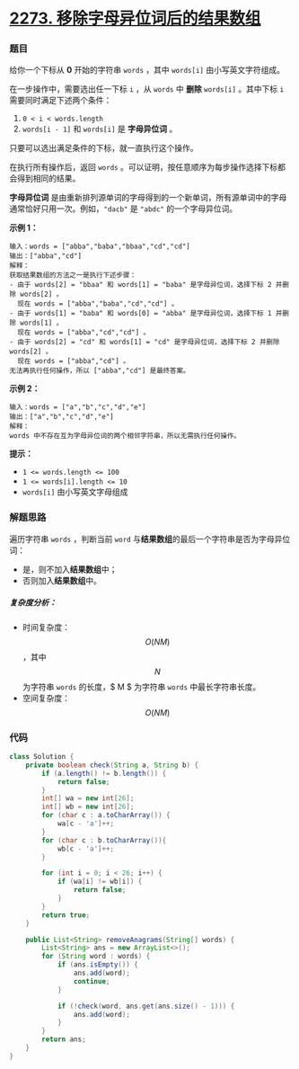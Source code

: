 # [2273. 移除字母异位词后的结果数组](https://leetcode.cn/problems/find-resultant-array-after-removing-anagrams/)

### 题目

给你一个下标从 **0** 开始的字符串 `words` ，其中 `words[i]` 由小写英文字符组成。

在一步操作中，需要选出任一下标 `i` ，从 `words` 中 **删除** `words[i]` 。其中下标 `i` 需要同时满足下述两个条件：

1. `0 < i < words.length`
2. `words[i - 1]` 和 `words[i]` 是 **字母异位词** 。

只要可以选出满足条件的下标，就一直执行这个操作。

在执行所有操作后，返回 `words` 。可以证明，按任意顺序为每步操作选择下标都会得到相同的结果。

**字母异位词** 是由重新排列源单词的字母得到的一个新单词，所有源单词中的字母通常恰好只用一次。例如，`"dacb"` 是 `"abdc"` 的一个字母异位词。

 

**示例 1：**

```
输入：words = ["abba","baba","bbaa","cd","cd"]
输出：["abba","cd"]
解释：
获取结果数组的方法之一是执行下述步骤：
- 由于 words[2] = "bbaa" 和 words[1] = "baba" 是字母异位词，选择下标 2 并删除 words[2] 。
  现在 words = ["abba","baba","cd","cd"] 。
- 由于 words[1] = "baba" 和 words[0] = "abba" 是字母异位词，选择下标 1 并删除 words[1] 。
  现在 words = ["abba","cd","cd"] 。
- 由于 words[2] = "cd" 和 words[1] = "cd" 是字母异位词，选择下标 2 并删除 words[2] 。
  现在 words = ["abba","cd"] 。
无法再执行任何操作，所以 ["abba","cd"] 是最终答案。
```

**示例 2：**

```
输入：words = ["a","b","c","d","e"]
输出：["a","b","c","d","e"]
解释：
words 中不存在互为字母异位词的两个相邻字符串，所以无需执行任何操作。
```

 

**提示：**

- `1 <= words.length <= 100`
- `1 <= words[i].length <= 10`
- `words[i]` 由小写英文字母组成

### 解题思路

遍历字符串 `words` ，判断当前 `word` 与**结果数组**的最后一个字符串是否为字母异位词：

- 是，则不加入**结果数组**中；
- 否则加入**结果数组**中。

##### 复杂度分析：

- 时间复杂度：$$ O(NM) $$，其中 $$ N $$ 为字符串 `words` 的长度，$ M $ 为字符串 `words` 中最长字符串长度。
- 空间复杂度：$$ O(NM) $$

### 代码

```java
class Solution {
    private boolean check(String a, String b) {
        if (a.length() != b.length()) {
            return false;
        }
        int[] wa = new int[26];
        int[] wb = new int[26];
        for (char c : a.toCharArray()) {
            wa[c - 'a']++;
        }
        for (char c : b.toCharArray()){
            wb[c - 'a']++;
        }

        for (int i = 0; i < 26; i++) {
            if (wa[i] != wb[i]) {
                return false;
            }
        }
        return true;
    }

    public List<String> removeAnagrams(String[] words) {
        List<String> ans = new ArrayList<>();
        for (String word : words) {
            if (ans.isEmpty()) {
                ans.add(word);
                continue;
            }

            if (!check(word, ans.get(ans.size() - 1))) {
                ans.add(word);
            }
        }
        return ans;
    }
}
```

